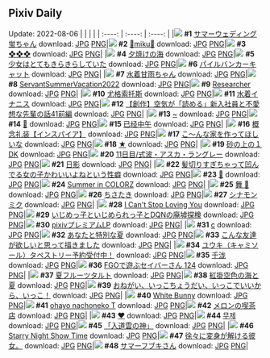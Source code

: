 ## Pixiv Daily
Update: 2022-08-06
|      |      |      |
| :----: | :----: | :----: |
|![](https://pixiv.microyu.workers.dev/c/240x480/img-master/img/2022/08/05/17/14/20/100213056_p0_master1200.jpg) **#1** [サマーウェディング蛍ちゃん](https://www.pixiv.net/artworks/100213056) download: [JPG](https://pixiv.microyu.workers.dev/img-original/img/2022/08/05/17/14/20/100213056_p0.jpg) [PNG](https://pixiv.microyu.workers.dev/img-original/img/2022/08/05/17/14/20/100213056_p0.png)|![](https://pixiv.microyu.workers.dev/c/240x480/img-master/img/2022/08/04/00/00/14/100213111_p0_master1200.jpg) **#2** [🎈miku🎈](https://www.pixiv.net/artworks/100213111) download: [JPG](https://pixiv.microyu.workers.dev/img-original/img/2022/08/04/00/00/14/100213111_p0.jpg) [PNG](https://pixiv.microyu.workers.dev/img-original/img/2022/08/04/00/00/14/100213111_p0.png)|![](https://pixiv.microyu.workers.dev/c/240x480/img-master/img/2022/08/04/01/00/24/100214821_p0_master1200.jpg) **#3** [❖❖❖](https://www.pixiv.net/artworks/100214821) download: [JPG](https://pixiv.microyu.workers.dev/img-original/img/2022/08/04/01/00/24/100214821_p0.jpg) [PNG](https://pixiv.microyu.workers.dev/img-original/img/2022/08/04/01/00/24/100214821_p0.png)|
|![](https://pixiv.microyu.workers.dev/c/240x480/img-master/img/2022/08/04/00/01/14/100213234_p0_master1200.jpg) **#4** [夕焼けの海](https://www.pixiv.net/artworks/100213234) download: [JPG](https://pixiv.microyu.workers.dev/img-original/img/2022/08/04/00/01/14/100213234_p0.jpg) [PNG](https://pixiv.microyu.workers.dev/img-original/img/2022/08/04/00/01/14/100213234_p0.png)|![](https://pixiv.microyu.workers.dev/c/240x480/img-master/img/2022/08/04/00/00/10/100213073_p0_master1200.jpg) **#5** [少女はとてもきらきらしていた](https://www.pixiv.net/artworks/100213073) download: [JPG](https://pixiv.microyu.workers.dev/img-original/img/2022/08/04/00/00/10/100213073_p0.jpg) [PNG](https://pixiv.microyu.workers.dev/img-original/img/2022/08/04/00/00/10/100213073_p0.png)|![](https://pixiv.microyu.workers.dev/c/240x480/img-master/img/2022/08/04/00/00/18/100213136_p0_master1200.jpg) **#6** [パイルバンカーキャット](https://www.pixiv.net/artworks/100213136) download: [JPG](https://pixiv.microyu.workers.dev/img-original/img/2022/08/04/00/00/18/100213136_p0.jpg) [PNG](https://pixiv.microyu.workers.dev/img-original/img/2022/08/04/00/00/18/100213136_p0.png)|
|![](https://pixiv.microyu.workers.dev/c/240x480/img-master/img/2022/08/04/00/00/10/100213072_p0_master1200.jpg) **#7** [水着甘雨ちゃん](https://www.pixiv.net/artworks/100213072) download: [JPG](https://pixiv.microyu.workers.dev/img-original/img/2022/08/04/00/00/10/100213072_p0.jpg) [PNG](https://pixiv.microyu.workers.dev/img-original/img/2022/08/04/00/00/10/100213072_p0.png)|![](https://pixiv.microyu.workers.dev/c/240x480/img-master/img/2022/08/05/21/25/58/100255286_p0_master1200.jpg) **#8** [ServantSummerVacation2022](https://www.pixiv.net/artworks/100255286) download: [JPG](https://pixiv.microyu.workers.dev/img-original/img/2022/08/05/21/25/58/100255286_p0.jpg) [PNG](https://pixiv.microyu.workers.dev/img-original/img/2022/08/05/21/25/58/100255286_p0.png)|![](https://pixiv.microyu.workers.dev/c/240x480/img-master/img/2022/08/04/16/55/50/100226234_p0_master1200.jpg) **#9** [Researcher](https://www.pixiv.net/artworks/100226234) download: [JPG](https://pixiv.microyu.workers.dev/img-original/img/2022/08/04/16/55/50/100226234_p0.jpg) [PNG](https://pixiv.microyu.workers.dev/img-original/img/2022/08/04/16/55/50/100226234_p0.png)|
|![](https://pixiv.microyu.workers.dev/c/240x480/img-master/img/2022/08/04/00/00/18/100213135_p0_master1200.jpg) **#10** [尤格索托斯](https://www.pixiv.net/artworks/100213135) download: [JPG](https://pixiv.microyu.workers.dev/img-original/img/2022/08/04/00/00/18/100213135_p0.jpg) [PNG](https://pixiv.microyu.workers.dev/img-original/img/2022/08/04/00/00/18/100213135_p0.png)|![](https://pixiv.microyu.workers.dev/c/240x480/img-master/img/2022/08/04/13/22/58/100223175_p0_master1200.jpg) **#11** [水着イナニス](https://www.pixiv.net/artworks/100223175) download: [JPG](https://pixiv.microyu.workers.dev/img-original/img/2022/08/04/13/22/58/100223175_p0.jpg) [PNG](https://pixiv.microyu.workers.dev/img-original/img/2022/08/04/13/22/58/100223175_p0.png)|![](https://pixiv.microyu.workers.dev/c/240x480/img-master/img/2022/08/04/18/26/01/100227936_p0_master1200.jpg) **#12** [【創作】空気が「読める」新入社員と不愛想な先輩の話41前編](https://www.pixiv.net/artworks/100227936) download: [JPG](https://pixiv.microyu.workers.dev/img-original/img/2022/08/04/18/26/01/100227936_p0.jpg) [PNG](https://pixiv.microyu.workers.dev/img-original/img/2022/08/04/18/26/01/100227936_p0.png)|
|![](https://pixiv.microyu.workers.dev/c/240x480/img-master/img/2022/08/04/00/02/36/100213288_p0_master1200.jpg) **#13** [~](https://www.pixiv.net/artworks/100213288) download: [JPG](https://pixiv.microyu.workers.dev/img-original/img/2022/08/04/00/02/36/100213288_p0.jpg) [PNG](https://pixiv.microyu.workers.dev/img-original/img/2022/08/04/00/02/36/100213288_p0.png)|![](https://pixiv.microyu.workers.dev/c/240x480/img-master/img/2022/08/05/00/00/07/100236461_p0_master1200.jpg) **#14** [🖤](https://www.pixiv.net/artworks/100236461) download: [JPG](https://pixiv.microyu.workers.dev/img-original/img/2022/08/05/00/00/07/100236461_p0.jpg) [PNG](https://pixiv.microyu.workers.dev/img-original/img/2022/08/05/00/00/07/100236461_p0.png)|![](https://pixiv.microyu.workers.dev/c/240x480/img-master/img/2022/08/04/16/04/44/100225493_p0_master1200.jpg) **#15** [已经中午](https://www.pixiv.net/artworks/100225493) download: [JPG](https://pixiv.microyu.workers.dev/img-original/img/2022/08/04/16/04/44/100225493_p0.jpg) [PNG](https://pixiv.microyu.workers.dev/img-original/img/2022/08/04/16/04/44/100225493_p0.png)|
|![](https://pixiv.microyu.workers.dev/c/240x480/img-master/img/2022/08/04/07/45/17/100219209_p0_master1200.jpg) **#16** [概念礼装【インスパイア】](https://www.pixiv.net/artworks/100219209) download: [JPG](https://pixiv.microyu.workers.dev/img-original/img/2022/08/04/07/45/17/100219209_p0.jpg) [PNG](https://pixiv.microyu.workers.dev/img-original/img/2022/08/04/07/45/17/100219209_p0.png)|![](https://pixiv.microyu.workers.dev/c/240x480/img-master/img/2022/08/04/07/30/00/100219069_p0_master1200.jpg) **#17** [こ～んな家を作ってほしいな](https://www.pixiv.net/artworks/100219069) download: [JPG](https://pixiv.microyu.workers.dev/img-original/img/2022/08/04/07/30/00/100219069_p0.jpg) [PNG](https://pixiv.microyu.workers.dev/img-original/img/2022/08/04/07/30/00/100219069_p0.png)|![](https://pixiv.microyu.workers.dev/c/240x480/img-master/img/2022/08/04/16/30/03/100225878_p0_master1200.jpg) **#18** [★](https://www.pixiv.net/artworks/100225878) download: [JPG](https://pixiv.microyu.workers.dev/img-original/img/2022/08/04/16/30/03/100225878_p0.jpg) [PNG](https://pixiv.microyu.workers.dev/img-original/img/2022/08/04/16/30/03/100225878_p0.png)|
|![](https://pixiv.microyu.workers.dev/c/240x480/img-master/img/2022/08/05/00/09/09/100236945_p0_master1200.jpg) **#19** [砂の上の１DK](https://www.pixiv.net/artworks/100236945) download: [JPG](https://pixiv.microyu.workers.dev/img-original/img/2022/08/05/00/09/09/100236945_p0.jpg) [PNG](https://pixiv.microyu.workers.dev/img-original/img/2022/08/05/00/09/09/100236945_p0.png)|![](https://pixiv.microyu.workers.dev/c/240x480/img-master/img/2022/08/04/00/22/03/100213109_p0_master1200.jpg) **#20** [11日目/式波・アスカ・ラングレー](https://www.pixiv.net/artworks/100213109) download: [JPG](https://pixiv.microyu.workers.dev/img-original/img/2022/08/04/00/22/03/100213109_p0.jpg) [PNG](https://pixiv.microyu.workers.dev/img-original/img/2022/08/04/00/22/03/100213109_p0.png)|![](https://pixiv.microyu.workers.dev/c/240x480/img-master/img/2022/08/05/00/00/33/100236580_p0_master1200.jpg) **#21** [日影](https://www.pixiv.net/artworks/100236580) download: [JPG](https://pixiv.microyu.workers.dev/img-original/img/2022/08/05/00/00/33/100236580_p0.jpg) [PNG](https://pixiv.microyu.workers.dev/img-original/img/2022/08/05/00/00/33/100236580_p0.png)|
|![](https://pixiv.microyu.workers.dev/c/240x480/img-master/img/2022/08/05/00/00/04/100236436_p0_master1200.jpg) **#22** [髪切りすぎちゃって凹んでる女の子かわいいよねという性癖](https://www.pixiv.net/artworks/100236436) download: [JPG](https://pixiv.microyu.workers.dev/img-original/img/2022/08/05/00/00/04/100236436_p0.jpg) [PNG](https://pixiv.microyu.workers.dev/img-original/img/2022/08/05/00/00/04/100236436_p0.png)|![](https://pixiv.microyu.workers.dev/c/240x480/img-master/img/2022/08/05/00/19/32/100237255_p0_master1200.jpg) **#23** [🍋](https://www.pixiv.net/artworks/100237255) download: [JPG](https://pixiv.microyu.workers.dev/img-original/img/2022/08/05/00/19/32/100237255_p0.jpg) [PNG](https://pixiv.microyu.workers.dev/img-original/img/2022/08/05/00/19/32/100237255_p0.png)|![](https://pixiv.microyu.workers.dev/c/240x480/img-master/img/2022/08/04/00/00/26/100213166_p0_master1200.jpg) **#24** [Summer in COLORZ](https://www.pixiv.net/artworks/100213166) download: [JPG](https://pixiv.microyu.workers.dev/img-original/img/2022/08/04/00/00/26/100213166_p0.jpg) [PNG](https://pixiv.microyu.workers.dev/img-original/img/2022/08/04/00/00/26/100213166_p0.png)|
|![](https://pixiv.microyu.workers.dev/c/240x480/img-master/img/2022/08/04/00/19/20/100213825_p0_master1200.jpg) **#25** [舞 🌊](https://www.pixiv.net/artworks/100213825) download: [JPG](https://pixiv.microyu.workers.dev/img-original/img/2022/08/04/00/19/20/100213825_p0.jpg) [PNG](https://pixiv.microyu.workers.dev/img-original/img/2022/08/04/00/19/20/100213825_p0.png)|![](https://pixiv.microyu.workers.dev/c/240x480/img-master/img/2022/08/04/22/14/23/100233398_p0_master1200.jpg) **#26** [ちさたき](https://www.pixiv.net/artworks/100233398) download: [JPG](https://pixiv.microyu.workers.dev/img-original/img/2022/08/04/22/14/23/100233398_p0.jpg) [PNG](https://pixiv.microyu.workers.dev/img-original/img/2022/08/04/22/14/23/100233398_p0.png)|![](https://pixiv.microyu.workers.dev/c/240x480/img-master/img/2022/08/04/00/07/37/100213485_p0_master1200.jpg) **#27** [シナモンミク](https://www.pixiv.net/artworks/100213485) download: [JPG](https://pixiv.microyu.workers.dev/img-original/img/2022/08/04/00/07/37/100213485_p0.jpg) [PNG](https://pixiv.microyu.workers.dev/img-original/img/2022/08/04/00/07/37/100213485_p0.png)|
|![](https://pixiv.microyu.workers.dev/c/240x480/img-master/img/2022/08/04/21/13/55/100231758_p0_master1200.jpg) **#28** [I Can't Stop Loving You](https://www.pixiv.net/artworks/100231758) download: [JPG](https://pixiv.microyu.workers.dev/img-original/img/2022/08/04/21/13/55/100231758_p0.jpg) [PNG](https://pixiv.microyu.workers.dev/img-original/img/2022/08/04/21/13/55/100231758_p0.png)|![](https://pixiv.microyu.workers.dev/c/240x480/img-master/img/2022/08/05/17/05/55/100249159_p0_master1200.jpg) **#29** [いじめっ子といじめられっ子とDQNの廃墟探検](https://www.pixiv.net/artworks/100249159) download: [JPG](https://pixiv.microyu.workers.dev/img-original/img/2022/08/05/17/05/55/100249159_p0.jpg) [PNG](https://pixiv.microyu.workers.dev/img-original/img/2022/08/05/17/05/55/100249159_p0.png)|![](https://pixiv.microyu.workers.dev/c/240x480/img-master/img/2022/08/05/16/26/21/100248479_p0_master1200.jpg) **#30** [pixivプレミアムLP](https://www.pixiv.net/artworks/100248479) download: [JPG](https://pixiv.microyu.workers.dev/img-original/img/2022/08/05/16/26/21/100248479_p0.jpg) [PNG](https://pixiv.microyu.workers.dev/img-original/img/2022/08/05/16/26/21/100248479_p0.png)|
|![](https://pixiv.microyu.workers.dev/c/240x480/img-master/img/2022/08/04/01/08/53/100215003_p0_master1200.jpg) **#31** [c](https://www.pixiv.net/artworks/100215003) download: [JPG](https://pixiv.microyu.workers.dev/img-original/img/2022/08/04/01/08/53/100215003_p0.jpg) [PNG](https://pixiv.microyu.workers.dev/img-original/img/2022/08/04/01/08/53/100215003_p0.png)|![](https://pixiv.microyu.workers.dev/c/240x480/img-master/img/2022/08/04/20/12/56/100230303_p0_master1200.jpg) **#32** [あなたと特別な夏](https://www.pixiv.net/artworks/100230303) download: [JPG](https://pixiv.microyu.workers.dev/img-original/img/2022/08/04/20/12/56/100230303_p0.jpg) [PNG](https://pixiv.microyu.workers.dev/img-original/img/2022/08/04/20/12/56/100230303_p0.png)|![](https://pixiv.microyu.workers.dev/c/240x480/img-master/img/2022/08/04/04/34/08/100217683_p0_master1200.jpg) **#33** [こんな友達が欲しいと思って描きました](https://www.pixiv.net/artworks/100217683) download: [JPG](https://pixiv.microyu.workers.dev/img-original/img/2022/08/04/04/34/08/100217683_p0.jpg) [PNG](https://pixiv.microyu.workers.dev/img-original/img/2022/08/04/04/34/08/100217683_p0.png)|
|![](https://pixiv.microyu.workers.dev/c/240x480/img-master/img/2022/08/04/00/00/13/100213090_p0_master1200.jpg) **#34** [ユウキ（キャミソール）タペストリー予約受付中！](https://www.pixiv.net/artworks/100213090) download: [JPG](https://pixiv.microyu.workers.dev/img-original/img/2022/08/04/00/00/13/100213090_p0.jpg) [PNG](https://pixiv.microyu.workers.dev/img-original/img/2022/08/04/00/00/13/100213090_p0.png)|![](https://pixiv.microyu.workers.dev/c/240x480/img-master/img/2022/08/04/19/55/56/100229858_p0_master1200.jpg) **#35** [千泷](https://www.pixiv.net/artworks/100229858) download: [JPG](https://pixiv.microyu.workers.dev/img-original/img/2022/08/04/19/55/56/100229858_p0.jpg) [PNG](https://pixiv.microyu.workers.dev/img-original/img/2022/08/04/19/55/56/100229858_p0.png)|![](https://pixiv.microyu.workers.dev/c/240x480/img-master/img/2022/08/04/00/07/54/100213496_p0_master1200.jpg) **#36** [FGOで遊ぶセイバーさん 124](https://www.pixiv.net/artworks/100213496) download: [JPG](https://pixiv.microyu.workers.dev/img-original/img/2022/08/04/00/07/54/100213496_p0.jpg) [PNG](https://pixiv.microyu.workers.dev/img-original/img/2022/08/04/00/07/54/100213496_p0.png)|
|![](https://pixiv.microyu.workers.dev/c/240x480/img-master/img/2022/08/04/20/30/00/100230697_p0_master1200.jpg) **#37** [夏フルーツタルト](https://www.pixiv.net/artworks/100230697) download: [JPG](https://pixiv.microyu.workers.dev/img-original/img/2022/08/04/20/30/00/100230697_p0.jpg) [PNG](https://pixiv.microyu.workers.dev/img-original/img/2022/08/04/20/30/00/100230697_p0.png)|![](https://pixiv.microyu.workers.dev/c/240x480/img-master/img/2022/08/04/00/00/18/100213131_p0_master1200.jpg) **#38** [紅掛空色の海と夏](https://www.pixiv.net/artworks/100213131) download: [JPG](https://pixiv.microyu.workers.dev/img-original/img/2022/08/04/00/00/18/100213131_p0.jpg) [PNG](https://pixiv.microyu.workers.dev/img-original/img/2022/08/04/00/00/18/100213131_p0.png)|![](https://pixiv.microyu.workers.dev/c/240x480/img-master/img/2022/08/04/00/00/20/100213143_p0_master1200.jpg) **#39** [おねがい、いっこちょうだい、いっこでいいから、いっこ！](https://www.pixiv.net/artworks/100213143) download: [JPG](https://pixiv.microyu.workers.dev/img-original/img/2022/08/04/00/00/20/100213143_p0.jpg) [PNG](https://pixiv.microyu.workers.dev/img-original/img/2022/08/04/00/00/20/100213143_p0.png)|
|![](https://pixiv.microyu.workers.dev/c/240x480/img-master/img/2022/08/04/17/49/27/100227180_p0_master1200.jpg) **#40** [White Bunny](https://www.pixiv.net/artworks/100227180) download: [JPG](https://pixiv.microyu.workers.dev/img-original/img/2022/08/04/17/49/27/100227180_p0.jpg) [PNG](https://pixiv.microyu.workers.dev/img-original/img/2022/08/04/17/49/27/100227180_p0.png)|![](https://pixiv.microyu.workers.dev/c/240x480/img-master/img/2022/08/04/00/00/12/100213086_p0_master1200.jpg) **#41** [ohayo nachoneko T](https://www.pixiv.net/artworks/100213086) download: [JPG](https://pixiv.microyu.workers.dev/img-original/img/2022/08/04/00/00/12/100213086_p0.jpg) [PNG](https://pixiv.microyu.workers.dev/img-original/img/2022/08/04/00/00/12/100213086_p0.png)|![](https://pixiv.microyu.workers.dev/c/240x480/img-master/img/2022/08/05/21/38/48/100255673_p0_master1200.jpg) **#42** [メロンの喫茶店](https://www.pixiv.net/artworks/100255673) download: [JPG](https://pixiv.microyu.workers.dev/img-original/img/2022/08/05/21/38/48/100255673_p0.jpg) [PNG](https://pixiv.microyu.workers.dev/img-original/img/2022/08/05/21/38/48/100255673_p0.png)|
|![](https://pixiv.microyu.workers.dev/c/240x480/img-master/img/2022/08/04/13/02/01/100222887_p0_master1200.jpg) **#43** [❤️](https://www.pixiv.net/artworks/100222887) download: [JPG](https://pixiv.microyu.workers.dev/img-original/img/2022/08/04/13/02/01/100222887_p0.jpg) [PNG](https://pixiv.microyu.workers.dev/img-original/img/2022/08/04/13/02/01/100222887_p0.png)|![](https://pixiv.microyu.workers.dev/c/240x480/img-master/img/2022/08/04/00/00/03/100213035_p0_master1200.jpg) **#44** [무제](https://www.pixiv.net/artworks/100213035) download: [JPG](https://pixiv.microyu.workers.dev/img-original/img/2022/08/04/00/00/03/100213035_p0.jpg) [PNG](https://pixiv.microyu.workers.dev/img-original/img/2022/08/04/00/00/03/100213035_p0.png)|![](https://pixiv.microyu.workers.dev/c/240x480/img-master/img/2022/08/04/00/00/06/100213049_p0_master1200.jpg) **#45** [「入道雲の神」](https://www.pixiv.net/artworks/100213049) download: [JPG](https://pixiv.microyu.workers.dev/img-original/img/2022/08/04/00/00/06/100213049_p0.jpg) [PNG](https://pixiv.microyu.workers.dev/img-original/img/2022/08/04/00/00/06/100213049_p0.png)|
|![](https://pixiv.microyu.workers.dev/c/240x480/img-master/img/2022/08/05/19/25/45/100252153_p0_master1200.jpg) **#46** [Starry Night Show Time](https://www.pixiv.net/artworks/100252153) download: [JPG](https://pixiv.microyu.workers.dev/img-original/img/2022/08/05/19/25/45/100252153_p0.jpg) [PNG](https://pixiv.microyu.workers.dev/img-original/img/2022/08/05/19/25/45/100252153_p0.png)|![](https://pixiv.microyu.workers.dev/c/240x480/img-master/img/2022/08/04/04/16/47/100217290_p0_master1200.jpg) **#47** [徐々に変身が解ける彼女。](https://www.pixiv.net/artworks/100217290) download: [JPG](https://pixiv.microyu.workers.dev/img-original/img/2022/08/04/04/16/47/100217290_p0.jpg) [PNG](https://pixiv.microyu.workers.dev/img-original/img/2022/08/04/04/16/47/100217290_p0.png)|![](https://pixiv.microyu.workers.dev/c/240x480/img-master/img/2022/08/05/00/00/11/100236483_p0_master1200.jpg) **#48** [サマーフブキさん](https://www.pixiv.net/artworks/100236483) download: [JPG](https://pixiv.microyu.workers.dev/img-original/img/2022/08/05/00/00/11/100236483_p0.jpg) [PNG](https://pixiv.microyu.workers.dev/img-original/img/2022/08/05/00/00/11/100236483_p0.png)|
